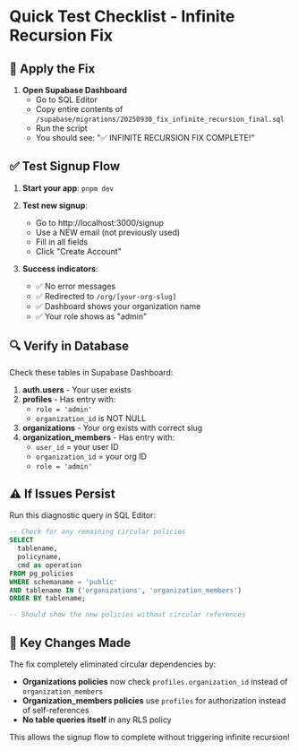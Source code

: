 # Quick Test Checklist - Infinite Recursion Fix

## 🚀 Apply the Fix

1. **Open Supabase Dashboard**
   - Go to SQL Editor
   - Copy entire contents of `/supabase/migrations/20250930_fix_infinite_recursion_final.sql`
   - Run the script
   - You should see: "✅ INFINITE RECURSION FIX COMPLETE!"

## ✅ Test Signup Flow

1. **Start your app**: `pnpm dev`

2. **Test new signup**:
   - Go to http://localhost:3000/signup
   - Use a NEW email (not previously used)
   - Fill in all fields
   - Click "Create Account"

3. **Success indicators**:
   - ✅ No error messages
   - ✅ Redirected to `/org/[your-org-slug]`
   - ✅ Dashboard shows your organization name
   - ✅ Your role shows as "admin"

## 🔍 Verify in Database

Check these tables in Supabase Dashboard:

1. **auth.users** - Your user exists
2. **profiles** - Has entry with:
   - `role = 'admin'`
   - `organization_id` is NOT NULL
3. **organizations** - Your org exists with correct slug
4. **organization_members** - Has entry with:
   - `user_id` = your user ID
   - `organization_id` = your org ID
   - `role = 'admin'`

## ⚠️ If Issues Persist

Run this diagnostic query in SQL Editor:

```sql
-- Check for any remaining circular policies
SELECT
  tablename,
  policyname,
  cmd as operation
FROM pg_policies
WHERE schemaname = 'public'
AND tablename IN ('organizations', 'organization_members')
ORDER BY tablename;

-- Should show the new policies without circular references
```

## 🎯 Key Changes Made

The fix completely eliminated circular dependencies by:
- **Organizations policies** now check `profiles.organization_id` instead of `organization_members`
- **Organization_members policies** use `profiles` for authorization instead of self-references
- **No table queries itself** in any RLS policy

This allows the signup flow to complete without triggering infinite recursion!
